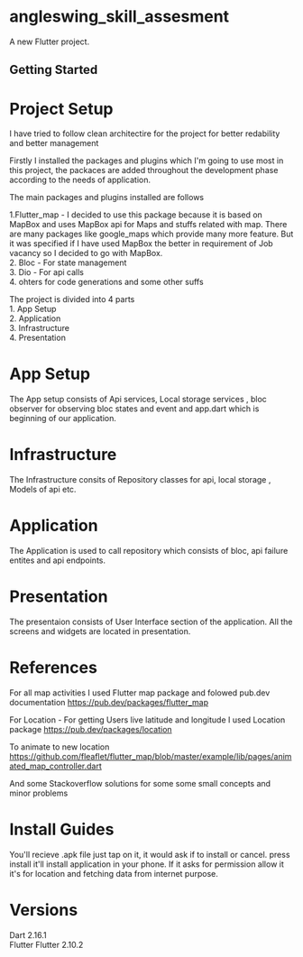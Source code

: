 # angleswing_skill_assesment

A new Flutter project.

## Getting Started

# Project Setup

I have tried to follow clean architectire for the project for better redability and better management

Firstly I installed the packages and plugins which I'm going to use most in this project, the packaces are added throughout the development phase according to the needs of application.

The main packages and plugins installed are follows

1.Flutter_map - I decided to use this package because it is based on MapBox and uses MapBox api for Maps and stuffs related with map. There are many packages like google_maps which provide many more feature. But it was specified if I have used MapBox the better in requirement of Job vacancy so I decided to go with MapBox.<br/> 2. Bloc - For state management<br/> 3. Dio - For api calls<br/> 4. ohters for code generations and some other suffs<br/>

The project is divided into 4 parts<br/> 1. App Setup<br/> 2. Application<br/> 3. Infrastructure<br/> 4. Presentation<br/>

# App Setup

The App setup consists of Api services, Local storage services , bloc observer for observing bloc states and event and app.dart which is beginning of our application.

# Infrastructure

The Infrastructure consits of Repository classes for api, local storage , Models of api etc.

# Application

The Application is used to call repository which consists of bloc, api failure entites and api endpoints.

# Presentation

The presentaion consists of User Interface section of the application. All the screens and widgets are located in presentation.

# References

For all map activities I used Flutter map package and folowed pub.dev documentation
https://pub.dev/packages/flutter_map

For Location - For getting Users live latitude and longitude I used Location package
https://pub.dev/packages/location

To animate to new location
https://github.com/fleaflet/flutter_map/blob/master/example/lib/pages/animated_map_controller.dart

And some Stackoverflow solutions for some some small concepts and minor problems

# Install Guides

You'll recieve .apk file just tap on it, it would ask if to install or cancel.
press install it'll install application in your phone. If it asks for permission allow it it's for location and fetching data from internet purpose.

# Versions

Dart 2.16.1<br/>
Flutter Flutter 2.10.2<br/>
